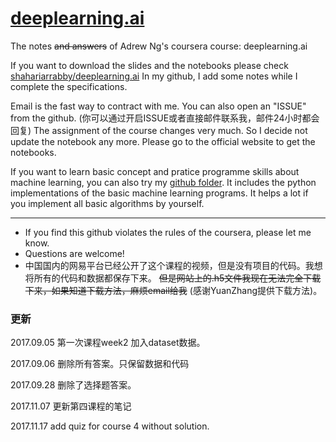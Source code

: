 # [deeplearning.ai](https://www.deeplearning.ai/)


The notes ~~and answers~~ of Adrew Ng's coursera course: deeplearning.ai 

If you want to download the slides and the notebooks please check [shahariarrabby/deeplearning.ai](https://github.com/shahariarrabby/deeplearning.ai) In my github, I add some notes while I complete the specifications.





<!--The first three courses may include some error, please let me know if you have problems, I will help you to fix it. -->Email is the fast way to contract with me. You can also open an "ISSUE" from the github. (你可以通过开启ISSUE或者直接邮件联系我，邮件24小时都会回复) The assignment of the course changes very much. So I decide not update the notebook any more. Please go to the official website to get the notebooks. 


If you want to learn basic concept and pratice programme skills about machine learning, you can also try my [github folder](https://github.com/XingxingHuang/Machine_Learning_Projects/machine_learning_algorithms_python). It includes the python implementations of the basic machine learning programs. It helps a lot if you implement all basic algorithms by yourself. 



---
* If you find this github violates the rules of the coursera, please let me know. 
* Questions are welcome!
* 中国国内的网易平台已经公开了这个课程的视频，但是没有项目的代码。我想将所有的代码和数据都保存下来。 ~~但是网站上的.h5文件我现在无法完全下载下来，如果知道下载方法，麻烦email给我~~ (感谢YuanZhang提供下载方法)。

### 更新
2017.09.05  第一次课程week2 加入dataset数据。	

2017.09.06  删除所有答案。只保留数据和代码

2017.09.28  删除了选择题答案。

2017.11.07  更新第四课程的笔记

2017.11.17 add quiz for course 4 without solution.